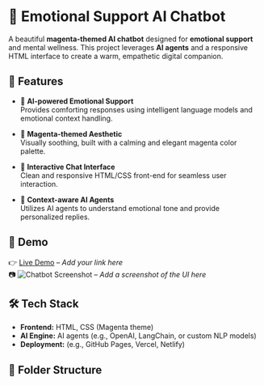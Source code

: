 # 💖 Emotional Support AI Chatbot

A beautiful **magenta-themed AI chatbot** designed for **emotional support** and mental wellness. This project leverages **AI agents** and a responsive HTML interface to create a warm, empathetic digital companion.

## 🌟 Features

- 🤖 **AI-powered Emotional Support**  
  Provides comforting responses using intelligent language models and emotional context handling.

- 🎨 **Magenta-themed Aesthetic**  
  Visually soothing, built with a calming and elegant magenta color palette.

- 💬 **Interactive Chat Interface**  
  Clean and responsive HTML/CSS front-end for seamless user interaction.

- 🧠 **Context-aware AI Agents**  
  Utilizes AI agents to understand emotional tone and provide personalized replies.

## 🚀 Demo

👉 [Live Demo](#) – *Add your link here*  
📷 ![Chatbot Screenshot](screenshot.png) – *Add a screenshot of the UI here*

## 🛠️ Tech Stack

- **Frontend:** HTML, CSS (Magenta theme)
- **AI Engine:** AI agents (e.g., OpenAI, LangChain, or custom NLP models)
- **Deployment:** (e.g., GitHub Pages, Vercel, Netlify)

## 📂 Folder Structure

